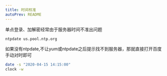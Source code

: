 ```yaml
---
title: 时间校准
autoPrev: README
---
```

单点登录、加解密经常由于服务器时间不准出问题

``` bash
ntpdate us.pool.ntp.org
```

如果没有ntpdate,不让yum或ntpdate之后提示找不到服务器，那就直接打开百度手动对时即可
``` bash
date -s "2020-04-15 14:15:00"  
clock -w
```